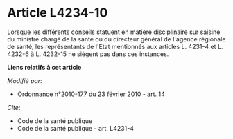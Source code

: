 # Article L4234-10

Lorsque les différents conseils statuent en matière disciplinaire sur saisine du ministre chargé de la santé ou du directeur
général de l'agence régionale de santé, les représentants de l'Etat mentionnés aux articles L. 4231-4 et L. 4232-6 à L.
4232-15 ne siègent pas dans ces instances.

**Liens relatifs à cet article**

_Modifié par_:

  - Ordonnance n°2010-177 du 23 février 2010 - art. 14

_Cite_:

  - Code de la santé publique
  - Code de la santé publique - art. L4231-4
